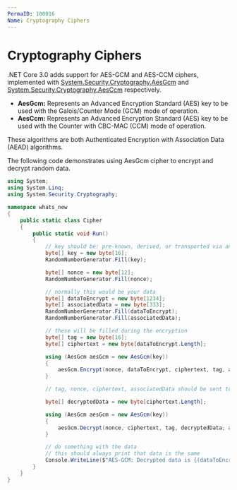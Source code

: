 ```yaml
---
PermaID: 100016
Name: Cryptography Ciphers
---
```


# Cryptography Ciphers

.NET Core 3.0 adds support for AES-GCM and AES-CCM ciphers, implemented with [System.Security.Cryptography.AesGcm](https://docs.microsoft.com/en-us/dotnet/api/system.security.cryptography.aesgcm) and [System.Security.Cryptography.AesCcm](https://docs.microsoft.com/en-us/dotnet/api/system.security.cryptography.aesccm) respectively. 

 - **AesGcm:** Represents an Advanced Encryption Standard (AES) key to be used with the Galois/Counter Mode (GCM) mode of operation.
 - **AesCcm:** Represents an Advanced Encryption Standard (AES) key to be used with the Counter with CBC-MAC (CCM) mode of operation.

These algorithms are both Authenticated Encryption with Association Data (AEAD) algorithms.

The following code demonstrates using AesGcm cipher to encrypt and decrypt random data.

```csharp
using System;
using System.Linq;
using System.Security.Cryptography;

namespace whats_new
{
    public static class Cipher
    {
        public static void Run()
        {
            // key should be: pre-known, derived, or transported via another channel, such as RSA encryption
            byte[] key = new byte[16];
            RandomNumberGenerator.Fill(key);

            byte[] nonce = new byte[12];
            RandomNumberGenerator.Fill(nonce);

            // normally this would be your data
            byte[] dataToEncrypt = new byte[1234];
            byte[] associatedData = new byte[333];
            RandomNumberGenerator.Fill(dataToEncrypt);
            RandomNumberGenerator.Fill(associatedData);

            // these will be filled during the encryption
            byte[] tag = new byte[16];
            byte[] ciphertext = new byte[dataToEncrypt.Length];

            using (AesGcm aesGcm = new AesGcm(key))
            {
                aesGcm.Encrypt(nonce, dataToEncrypt, ciphertext, tag, associatedData);
            }

            // tag, nonce, ciphertext, associatedData should be sent to the other part

            byte[] decryptedData = new byte[ciphertext.Length];

            using (AesGcm aesGcm = new AesGcm(key))
            {
                aesGcm.Decrypt(nonce, ciphertext, tag, decryptedData, associatedData);
            }

            // do something with the data
            // this should always print that data is the same
            Console.WriteLine($"AES-GCM: Decrypted data is {(dataToEncrypt.SequenceEqual(decryptedData) ? "the same as" : "different than")} original data.");
        }
    }
}
```
